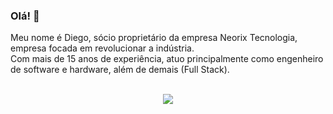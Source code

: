 ### Olá! 👋

Meu nome é Diego, sócio proprietário da empresa Neorix Tecnologia, empresa focada em revolucionar a indústria. <br>
Com mais de 15 anos de experiência, atuo principalmente como engenheiro de software e hardware, além de demais (Full Stack). <br>

<br>
<!-- REDES SOCIAIS -->
<div align="center">
  <a href="https://www.linkedin.com/in/diego-fonseca-58a09a162" target="_blank"><img src="https://img.shields.io/badge/-LinkedIn-%230077B5?style=for-the-badge&logo=linkedin&logoColor=white" target="_blank"></a>
</div>
